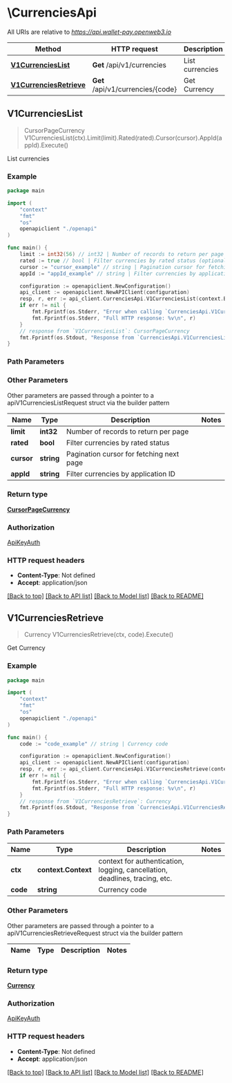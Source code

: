 # \CurrenciesApi

All URIs are relative to *https://api.wallet-pay.openweb3.io*

Method | HTTP request | Description
------------- | ------------- | -------------
[**V1CurrenciesList**](CurrenciesApi.md#V1CurrenciesList) | **Get** /api/v1/currencies | List currencies
[**V1CurrenciesRetrieve**](CurrenciesApi.md#V1CurrenciesRetrieve) | **Get** /api/v1/currencies/{code} | Get Currency



## V1CurrenciesList

> CursorPageCurrency V1CurrenciesList(ctx).Limit(limit).Rated(rated).Cursor(cursor).AppId(appId).Execute()

List currencies



### Example

```go
package main

import (
    "context"
    "fmt"
    "os"
    openapiclient "./openapi"
)

func main() {
    limit := int32(56) // int32 | Number of records to return per page
    rated := true // bool | Filter currencies by rated status (optional)
    cursor := "cursor_example" // string | Pagination cursor for fetching next page (optional)
    appId := "appId_example" // string | Filter currencies by application ID (optional)

    configuration := openapiclient.NewConfiguration()
    api_client := openapiclient.NewAPIClient(configuration)
    resp, r, err := api_client.CurrenciesApi.V1CurrenciesList(context.Background()).Limit(limit).Rated(rated).Cursor(cursor).AppId(appId).Execute()
    if err != nil {
        fmt.Fprintf(os.Stderr, "Error when calling `CurrenciesApi.V1CurrenciesList``: %v\n", err)
        fmt.Fprintf(os.Stderr, "Full HTTP response: %v\n", r)
    }
    // response from `V1CurrenciesList`: CursorPageCurrency
    fmt.Fprintf(os.Stdout, "Response from `CurrenciesApi.V1CurrenciesList`: %v\n", resp)
}
```

### Path Parameters



### Other Parameters

Other parameters are passed through a pointer to a apiV1CurrenciesListRequest struct via the builder pattern


Name | Type | Description  | Notes
------------- | ------------- | ------------- | -------------
 **limit** | **int32** | Number of records to return per page | 
 **rated** | **bool** | Filter currencies by rated status | 
 **cursor** | **string** | Pagination cursor for fetching next page | 
 **appId** | **string** | Filter currencies by application ID | 

### Return type

[**CursorPageCurrency**](CursorPageCurrency.md)

### Authorization

[ApiKeyAuth](../README.md#ApiKeyAuth)

### HTTP request headers

- **Content-Type**: Not defined
- **Accept**: application/json

[[Back to top]](#) [[Back to API list]](../README.md#documentation-for-api-endpoints)
[[Back to Model list]](../README.md#documentation-for-models)
[[Back to README]](../README.md)


## V1CurrenciesRetrieve

> Currency V1CurrenciesRetrieve(ctx, code).Execute()

Get Currency



### Example

```go
package main

import (
    "context"
    "fmt"
    "os"
    openapiclient "./openapi"
)

func main() {
    code := "code_example" // string | Currency code

    configuration := openapiclient.NewConfiguration()
    api_client := openapiclient.NewAPIClient(configuration)
    resp, r, err := api_client.CurrenciesApi.V1CurrenciesRetrieve(context.Background(), code).Execute()
    if err != nil {
        fmt.Fprintf(os.Stderr, "Error when calling `CurrenciesApi.V1CurrenciesRetrieve``: %v\n", err)
        fmt.Fprintf(os.Stderr, "Full HTTP response: %v\n", r)
    }
    // response from `V1CurrenciesRetrieve`: Currency
    fmt.Fprintf(os.Stdout, "Response from `CurrenciesApi.V1CurrenciesRetrieve`: %v\n", resp)
}
```

### Path Parameters


Name | Type | Description  | Notes
------------- | ------------- | ------------- | -------------
**ctx** | **context.Context** | context for authentication, logging, cancellation, deadlines, tracing, etc.
**code** | **string** | Currency code | 

### Other Parameters

Other parameters are passed through a pointer to a apiV1CurrenciesRetrieveRequest struct via the builder pattern


Name | Type | Description  | Notes
------------- | ------------- | ------------- | -------------


### Return type

[**Currency**](Currency.md)

### Authorization

[ApiKeyAuth](../README.md#ApiKeyAuth)

### HTTP request headers

- **Content-Type**: Not defined
- **Accept**: application/json

[[Back to top]](#) [[Back to API list]](../README.md#documentation-for-api-endpoints)
[[Back to Model list]](../README.md#documentation-for-models)
[[Back to README]](../README.md)

